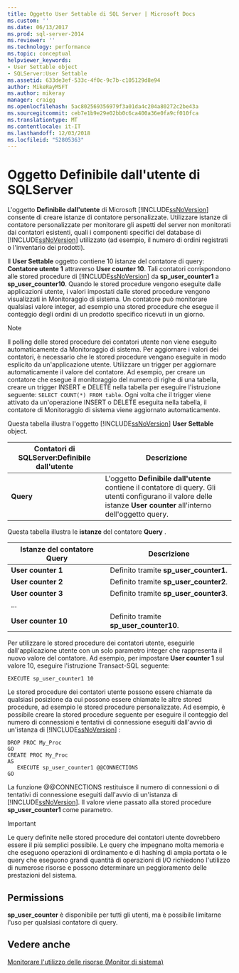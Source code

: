 ```yaml
---
title: Oggetto User Settable di SQL Server | Microsoft Docs
ms.custom: ''
ms.date: 06/13/2017
ms.prod: sql-server-2014
ms.reviewer: ''
ms.technology: performance
ms.topic: conceptual
helpviewer_keywords:
- User Settable object
- SQLServer:User Settable
ms.assetid: 633de3ef-533c-4f0c-9c7b-c105129d8e94
author: MikeRayMSFT
ms.author: mikeray
manager: craigg
ms.openlocfilehash: 5ac802569356979f3a01da4c204a80272c2be43a
ms.sourcegitcommit: ceb7e1b9e29e02bb0c6ca400a36e0fa9cf010fca
ms.translationtype: MT
ms.contentlocale: it-IT
ms.lasthandoff: 12/03/2018
ms.locfileid: "52805363"
---
```

# <a name="sql-server-user-settable-object"></a>Oggetto Definibile dall'utente di SQLServer
  L'oggetto **Definibile dall'utente** di Microsoft [!INCLUDE[ssNoVersion](../../includes/ssnoversion-md.md)] consente di creare istanze di contatore personalizzate. Utilizzare istanze di contatore personalizzate per monitorare gli aspetti del server non monitorati dai contatori esistenti, quali i componenti specifici del database di [!INCLUDE[ssNoVersion](../../includes/ssnoversion-md.md)] utilizzato (ad esempio, il numero di ordini registrati o l'inventario dei prodotti).  
  
 Il **User Settable** oggetto contiene 10 istanze del contatore di query: **Contatore utente 1** attraverso **User counter 10**. Tali contatori corrispondono alle stored procedure di [!INCLUDE[ssNoVersion](../../includes/ssnoversion-md.md)] da **sp_user_counter1** a **sp_user_counter10**. Quando le stored procedure vengono eseguite dalle applicazioni utente, i valori impostati dalle stored procedure vengono visualizzati in Monitoraggio di sistema. Un contatore può monitorare qualsiasi valore integer, ad esempio una stored procedure che esegue il conteggio degli ordini di un prodotto specifico ricevuti in un giorno.  
  
> [!NOTE]  
>  Il polling delle stored procedure dei contatori utente non viene eseguito automaticamente da Monitoraggio di sistema. Per aggiornare i valori dei contatori, è necessario che le stored procedure vengano eseguite in modo esplicito da un'applicazione utente. Utilizzare un trigger per aggiornare automaticamente il valore del contatore. Ad esempio, per creare un contatore che esegue il monitoraggio del numero di righe di una tabella, creare un trigger INSERT e DELETE nella tabella per eseguire l'istruzione seguente: `SELECT COUNT(*) FROM table`. Ogni volta che il trigger viene attivato da un'operazione INSERT o DELETE eseguita nella tabella, il contatore di Monitoraggio di sistema viene aggiornato automaticamente.  
  
 Questa tabella illustra l'oggetto [!INCLUDE[ssNoVersion](../../includes/ssnoversion-md.md)] **User Settable** object.  
  
|Contatori di SQLServer:Definibile dall'utente|Descrizione|  
|---------------------------------------|-----------------|  
|**Query**|L'oggetto **Definibile dall'utente** contiene il contatore di query. Gli utenti configurano il valore delle istanze **User counter** all'interno dell'oggetto query.|  
  
 Questa tabella illustra le **istanze** del contatore **Query** .  
  
|Istanze del contatore Query|Descrizione|  
|-----------------------------|-----------------|  
|**User counter 1**|Definito tramite **sp_user_counter1**.|  
|**User counter 2**|Definito tramite **sp_user_counter2**.|  
|**User counter 3**|Definito tramite **sp_user_counter3**.|  
|...||  
|**User counter 10**|Definito tramite **sp_user_counter10**.|  
  
 Per utilizzare le stored procedure dei contatori utente, eseguirle dall'applicazione utente con un solo parametro integer che rappresenta il nuovo valore del contatore. Ad esempio, per impostare **User counter 1** sul valore 10, eseguire l'istruzione Transact-SQL seguente:  
  
```  
EXECUTE sp_user_counter1 10  
```  
  
 Le stored procedure dei contatori utente possono essere chiamate da qualsiasi posizione da cui possono essere chiamate le altre stored procedure, ad esempio le stored procedure personalizzate. Ad esempio, è possibile creare la stored procedure seguente per eseguire il conteggio del numero di connessioni e tentativi di connessione eseguiti dall'avvio di un'istanza di [!INCLUDE[ssNoVersion](../../includes/ssnoversion-md.md)] :  
  
```  
DROP PROC My_Proc  
GO  
CREATE PROC My_Proc  
AS   
   EXECUTE sp_user_counter1 @@CONNECTIONS  
GO  
```  
  
 La funzione @@CONNECTIONS restituisce il numero di connessioni o di tentativi di connessione eseguiti dall'avvio di un'istanza di [!INCLUDE[ssNoVersion](../../includes/ssnoversion-md.md)]. Il valore viene passato alla stored procedure **sp_user_counter1** come parametro.  
  
> [!IMPORTANT]  
>  Le query definite nelle stored procedure dei contatori utente dovrebbero essere il più semplici possibile. Le query che impegnano molta memoria e che eseguono operazioni di ordinamento e di hashing di ampia portata o le query che eseguono grandi quantità di operazioni di I/O richiedono l'utilizzo di numerose risorse e possono determinare un peggioramento delle prestazioni del sistema.  
  
## <a name="permissions"></a>Permissions  
 **sp_user_counter** è disponibile per tutti gli utenti, ma è possibile limitarne l'uso per qualsiasi contatore di query.  
  
## <a name="see-also"></a>Vedere anche  
 [Monitorare l'utilizzo delle risorse &#40;Monitor di sistema&#41;](monitor-resource-usage-system-monitor.md)  
  
  
